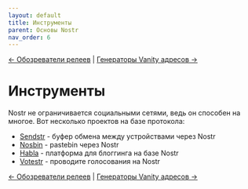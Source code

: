 ```yaml
---
layout: default
title: Инструменты
parent: Основы Nostr
nav_order: 6
---
```


[← Обозреватели релеев](https://nostr.21ideas.org/docs/basics/explorers.html) | [Генераторы Vanity адресов →](https://nostr.21ideas.org/docs/basics/vanity_address.html)

# Инструменты
Nostr не ограничивается социальными сетями, ведь он способен на многое. Вот несколько проектов на базе протокола:

* [Sendstr](https://sendstr.com/) - буфер обмена между устройствами через Nostr
* [Nosbin](https://nosbin.com/) - pastebin через Nostr
* [Habla](https://habla.news/) - платформа для блоггинга на базе Nostr
* [Votestr](https://votestr.com/) - проводите голосования на Nostr

[← Обозреватели релеев](https://nostr.21ideas.org/docs/basics/explorers.html) | [Генераторы Vanity адресов →](https://nostr.21ideas.org/docs/basics/vanity_address.html)
